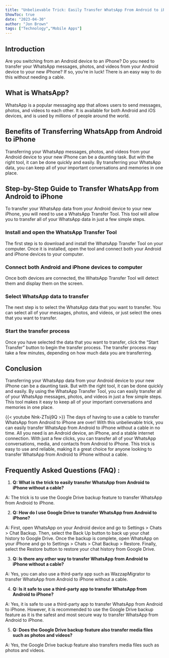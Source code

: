 ```yaml
---
title: "Unbelievable Trick: Easily Transfer WhatsApp From Android to iPhone Without a Cable!"
ShowToc: true 
date: "2023-04-30"
author: "Jon Brown" 
tags: ["Technology","Mobile Apps"]
---
```

## Introduction

Are you switching from an Android device to an iPhone? Do you need to transfer your WhatsApp messages, photos, and videos from your Android device to your new iPhone? If so, you’re in luck! There is an easy way to do this without needing a cable.

## What is WhatsApp?

WhatsApp is a popular messaging app that allows users to send messages, photos, and videos to each other. It is available for both Android and iOS devices, and is used by millions of people around the world.

## Benefits of Transferring WhatsApp from Android to iPhone

Transferring your WhatsApp messages, photos, and videos from your Android device to your new iPhone can be a daunting task. But with the right tool, it can be done quickly and easily. By transferring your WhatsApp data, you can keep all of your important conversations and memories in one place.

## Step-by-Step Guide to Transfer WhatsApp from Android to iPhone

To transfer your WhatsApp data from your Android device to your new iPhone, you will need to use a WhatsApp Transfer Tool. This tool will allow you to transfer all of your WhatsApp data in just a few simple steps.

### Install and open the WhatsApp Transfer Tool

The first step is to download and install the WhatsApp Transfer Tool on your computer. Once it is installed, open the tool and connect both your Android and iPhone devices to your computer.

### Connect both Android and iPhone devices to computer

Once both devices are connected, the WhatsApp Transfer Tool will detect them and display them on the screen.

### Select WhatsApp data to transfer

The next step is to select the WhatsApp data that you want to transfer. You can select all of your messages, photos, and videos, or just select the ones that you want to transfer.

### Start the transfer process

Once you have selected the data that you want to transfer, click the “Start Transfer” button to begin the transfer process. The transfer process may take a few minutes, depending on how much data you are transferring.

## Conclusion

Transferring your WhatsApp data from your Android device to your new iPhone can be a daunting task. But with the right tool, it can be done quickly and easily. By using the WhatsApp Transfer Tool, you can easily transfer all of your WhatsApp messages, photos, and videos in just a few simple steps. This tool makes it easy to keep all of your important conversations and memories in one place.

{{< youtube Nnk-ZTsij9Q >}} 
The days of having to use a cable to transfer WhatsApp from Android to iPhone are over! With this unbelievable trick, you can easily transfer WhatsApp from Android to iPhone without a cable in no time. All you need is an Android device, an iPhone, and a stable internet connection. With just a few clicks, you can transfer all of your WhatsApp conversations, media, and contacts from Android to iPhone. This trick is easy to use and reliable, making it a great choice for anyone looking to transfer WhatsApp from Android to iPhone without a cable.

## Frequently Asked Questions (FAQ) :
1. **Q: What is the trick to easily transfer WhatsApp from Android to iPhone without a cable?** 

A: The trick is to use the Google Drive backup feature to transfer WhatsApp from Android to iPhone.

2. **Q: How do I use Google Drive to transfer WhatsApp from Android to iPhone?**

A: First, open WhatsApp on your Android device and go to Settings > Chats > Chat Backup. Then, select the Back Up button to back up your chat history to Google Drive. Once the backup is complete, open WhatsApp on your iPhone and go to Settings > Chats > Chat Backup > Restore. Finally, select the Restore button to restore your chat history from Google Drive.

3. **Q: Is there any other way to transfer WhatsApp from Android to iPhone without a cable?**

A: Yes, you can also use a third-party app such as WazzapMigrator to transfer WhatsApp from Android to iPhone without a cable.

4. **Q: Is it safe to use a third-party app to transfer WhatsApp from Android to iPhone?**

A: Yes, it is safe to use a third-party app to transfer WhatsApp from Android to iPhone. However, it is recommended to use the Google Drive backup feature as it is the safest and most secure way to transfer WhatsApp from Android to iPhone.

5. **Q: Does the Google Drive backup feature also transfer media files such as photos and videos?**

A: Yes, the Google Drive backup feature also transfers media files such as photos and videos.


